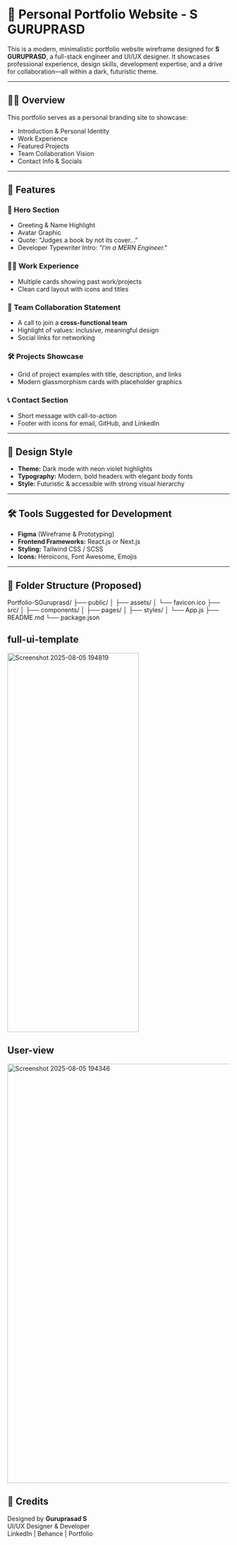 # 💼 Personal Portfolio Website - S GURUPRASD

This is a modern, minimalistic portfolio website wireframe designed for **S GURUPRASD**, a full-stack engineer and UI/UX designer. It showcases professional experience, design skills, development expertise, and a drive for collaboration—all within a dark, futuristic theme.

---

## 🧑‍💻 Overview

This portfolio serves as a personal branding site to showcase:
- Introduction & Personal Identity
- Work Experience
- Featured Projects
- Team Collaboration Vision
- Contact Info & Socials

---

## 🚀 Features

### 👋 Hero Section
- Greeting & Name Highlight
- Avatar Graphic
- Quote: "Judges a book by not its cover…"
- Developer Typewriter Intro: *"I’m a MERN Engineer."*

### 🧑‍💼 Work Experience
- Multiple cards showing past work/projects
- Clean card layout with icons and titles

### 🤝 Team Collaboration Statement
- A call to join a **cross-functional team**
- Highlight of values: inclusive, meaningful design
- Social links for networking

### 🛠️ Projects Showcase
- Grid of project examples with title, description, and links
- Modern glassmorphism cards with placeholder graphics

### 📞 Contact Section
- Short message with call-to-action
- Footer with icons for email, GitHub, and LinkedIn

---

## 🎨 Design Style

- **Theme:** Dark mode with neon violet highlights
- **Typography:** Modern, bold headers with elegant body fonts
- **Style:** Futuristic & accessible with strong visual hierarchy

---

## 🛠️ Tools Suggested for Development

- **Figma** (Wireframe & Prototyping)
- **Frontend Frameworks:** React.js or Next.js
- **Styling:** Tailwind CSS / SCSS
- **Icons:** Heroicons, Font Awesome, Emojis

---

## 📁 Folder Structure (Proposed)


Portfolio-SGuruprasd/
├── public/
│   ├── assets/
│   └── favicon.ico
├── src/
│   ├── components/
│   ├── pages/
│   ├── styles/
│   └── App.js
├── README.md
└── package.json
## full-ui-template
<img width="298" height="859" alt="Screenshot 2025-08-05 194819" src="https://github.com/user-attachments/assets/9929321f-3f4a-47cb-9f61-adb3a54d411a" />

## User-view
<img width="1663" height="950" alt="Screenshot 2025-08-05 194346" src="https://github.com/user-attachments/assets/58de3b7d-f22f-4aaf-8253-6dc5879f9797" />

## 🙌 Credits

Designed by **Guruprasad S**  
UI/UX Designer & Developer  
LinkedIn | Behance | Portfolio 

